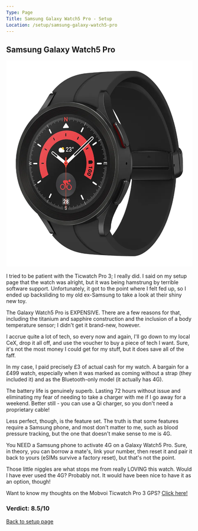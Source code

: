 ```yaml
---
Type: Page
Title: Samsung Galaxy Watch5 Pro - Setup
Location: /setup/samsung-galaxy-watch5-pro
---
```


## Samsung Galaxy Watch5 Pro

<div class="img-container-wide"> <img class="setup-image" alt="A picture of the Samsung Galaxy Watch5 Pro" src="https://raw.githubusercontent.com/george-probably/probably.blog/main/Images/setup/samsung-galaxy-watch5-pro.webp"> </div>

I tried to be patient with the Ticwatch Pro 3; I really did. I said on my setup page that the watch was alright, but it was being hamstrung by terrible software support. Unfortunately, it got to the point where I felt fed up, so I ended up backsliding to my old ex-Samsung to take a look at their shiny new toy.

The Galaxy Watch5 Pro is EXPENSIVE. There are a few reasons for that, including the titanium and sapphire construction and the inclusion of a body temperature sensor; I didn't get it brand-new, however.

I accrue quite a lot of tech, so every now and again, I'll go down to my local CeX, drop it all off, and use the voucher to buy a piece of tech I want. Sure, it's not the most money I could get for my stuff, but it does save all of the faff.

In my case, I paid precisely £3 of actual cash for my watch. A bargain for a £499 watch, especially when it was marked as coming without a strap (they included it) and as the Bluetooth-only model (it actually has 4G).

The battery life is genuinely superb. Lasting 72 hours without issue and eliminating my fear of needing to take a charger with me if I go away for a weekend. Better still - you can use a Qi charger, so you don't need a proprietary cable!

Less perfect, though, is the feature set. The truth is that some features require a Samsung phone, and most don't matter to me, such as blood pressure tracking, but the one that doesn't make sense to me is 4G.

You NEED a Samsung phone to activate 4G on a Galaxy Watch5 Pro. Sure, in theory, you can borrow a mate's, link your number, then reset it and pair it back to yours (eSIMs survive a factory reset), but that's not the point.

Those little niggles are what stops me from really LOVING this watch. Would I have ever used the 4G? Probably not. It would have been nice to have it as an option, though!

Want to know my thoughts on the Mobvoi Ticwatch Pro 3 GPS? [Click here!](/setup/mobvoi-ticwatch-pro-3-gps)
### Verdict: 8.5/10

[Back to setup page](/setup)